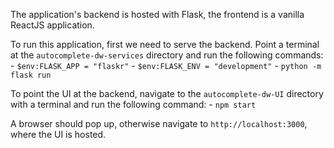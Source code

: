 The application's backend is hosted with Flask, the frontend is a vanilla ReactJS application. 

To run this application, first we need to serve the backend. Point a terminal at the `autocomplete-dw-services` directory and run the following commands:
    - `$env:FLASK_APP = "flaskr"`
    - `$env:FLASK_ENV = "development"`
    - `python -m flask run`

To point the UI at the backend, navigate to the `autocomplete-dw-UI` directory with a terminal and run the following command:
    - `npm start`

A browser should pop up, otherwise navigate to `http://localhost:3000`, where the UI is hosted.